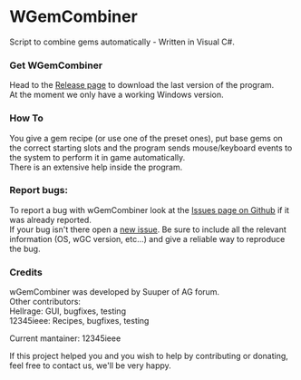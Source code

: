 WGemCombiner
========

Script to combine gems automatically - Written in Visual C#.


### Get WGemCombiner

Head to the [Release page](https://github.com/gemforce-team/wGemCombiner/releases) to download the last version of the program.  
At the moment we only have a working Windows version.


### How To

You give a gem recipe (or use one of the preset ones), put base gems on the correct starting slots
and the program sends mouse/keyboard events to the system to perform it in game automatically.  
There is an extensive help inside the program.


### Report bugs:

To report a bug with wGemCombiner look at the
[Issues page on Github](https://github.com/gemforce-team/wGemCombiner/issues) if it was already reported.  
If your bug isn't there open a [new issue](https://github.com/gemforce-team/wGemCombiner/issues/new).
Be sure to include all the relevant information (OS, wGC version, etc...) and give a reliable way to reproduce the bug.


### Credits

wGemCombiner was developed by Suuper of AG forum.  
Other contributors:  
Hellrage: GUI, bugfixes, testing  
12345ieee: Recipes, bugfixes, testing

Current mantainer: 12345ieee

If this project helped you and you wish to help by contributing or donating, feel free to contact us, we'll be very happy.

